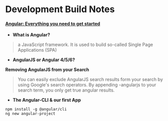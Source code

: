 # Development Build Notes

#### [Angular: Everything you need to get started](https://malcoded.com/posts/angular-beginners-guide)
- **What is Angular?**
> a JavaScript framework. It is used to build so-called Single Page Applications (SPA)
- **AngularJS or Angular 4/5/6?**

**Removing AngularJS from your Search**

>You can easily exclude AngularJS search results form your search by using Google's search operators. 
By appending -angularjs to your search term, you only get true angular results.

- **The Angular-CLI & our first App**
```
npm install -g @angular/cli
ng new angular-project
```



